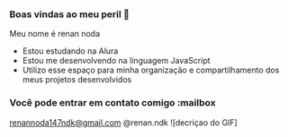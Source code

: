 ### Boas vindas ao meu peril 🤬
Meu nome é renan noda

- Estou estudando na Alura
- Estou me desenvolvendo na linguagem JavaScript
- Utilizo esse espaço para minha organização e compartilhamento dos meus projetos desenvolvidos
### Você pode entrar em contato comigo :mailbox
renannoda147ndk@gmail.com
@renan.ndk
![decriçao do GIF] 
